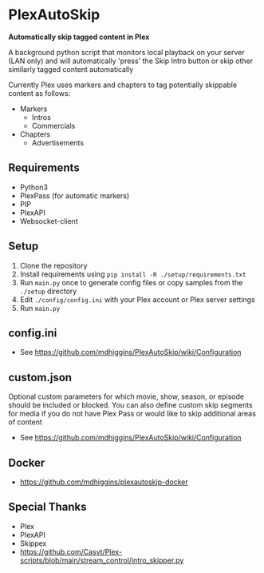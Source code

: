 PlexAutoSkip
==============
 **Automatically skip tagged content in Plex**

A background python script that monitors local playback on your server (LAN only) and will automatically 'press' the Skip Intro button or skip other similarly tagged content automatically

Currently Plex uses markers and chapters to tag potentially skippable content as follows:
- Markers
  - Intros
  - Commercials
- Chapters
  - Advertisements

Requirements
--------------
- Python3
- PlexPass (for automatic markers)
- PIP
- PlexAPI
- Websocket-client

Setup
--------------
1. Clone the repository
2. Install requirements using `pip install -R ./setup/requirements.txt`
3. Run `main.py` once to generate config files or copy samples from the `./setup` directory
4. Edit `./config/config.ini` with your Plex account or Plex server settings
5. Run `main.py`

config.ini
--------------
- See https://github.com/mdhiggins/PlexAutoSkip/wiki/Configuration

custom.json
--------------
Optional custom parameters for which movie, show, season, or episode should be included or blocked. You can also define custom skip segments for media if you do not have Plex Pass or would like to skip additional areas of content
- See https://github.com/mdhiggins/PlexAutoSkip/wiki/Configuration

Docker
--------------
- https://github.com/mdhiggins/plexautoskip-docker

Special Thanks
--------------
- Plex
- PlexAPI
- Skippex
- https://github.com/Casvt/Plex-scripts/blob/main/stream_control/intro_skipper.py
